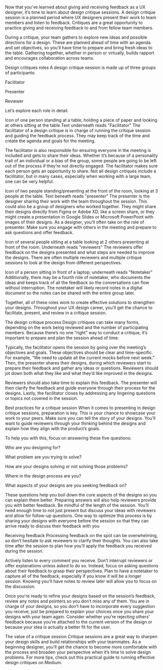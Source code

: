 Now that you’ve learned about giving and receiving feedback as a UX designer, it’s time to learn about design critique sessions. A design critique session is a planned period where UX designers present their work to team members and listen to feedback. Critiques are a great opportunity to practice giving and receiving feedback to and from fellow team members. 

During a critique, your team gathers to explore new ideas and possible directions for a design. These are planned ahead of time with an agenda and set objectives, so you’ll have time to prepare and bring fresh ideas to the table. Gathering together, whether in person or virtually, builds rapport and encourages collaboration across teams.

Design critiques roles
A design critique session is made up of three groups of participants:

Facilitator

Presenter

Reviewer

Let’s explore each role in detail. 

Icon of one person standing at a table, holding a piece of paper and looking at others sitting at the table.Text underneath reads "Facilitator"
The facilitator of a design critique is in charge of running the critique session and guiding the feedback process. They may keep track of the time and create the agenda and goals for the meeting. 

The facilitator is also responsible for ensuring everyone in the meeting is included and gets to share their ideas. Whether it’s because of a personality trait of an individual or a bias of the group, some people are going to be left out of the process if they’re not directly engaged. The facilitator makes sure each person gets an opportunity to share. Not all design critiques include a facilitator, but in many cases, especially when working with a large team, one can be very helpful.

Icon of two people standing/presenting at the front of the room, looking at 3 people at the table. Text beneath reads "presenter"
The presenter is the designer sharing their work with the team throughout the session. This could also be a group of designers who worked together. They might share their designs directly from Figma or Adobe XD, like a screen share, or they might create a presentation in Google Slides or Microsoft PowerPoint with images of their designs. As a designer, you’ll often take on the role of presenter. Make sure you engage with others in the meeting and prepare to ask questions and offer feedback. 

Icon of several people sitting at a table looking at 2 others presenting at front of the room. Underneath reads "reviewers"
The reviewers offer feedback on the designs presented and what steps are needed to improve the designs. There are often multiple reviewers and multiple critique sessions to look at the design from different perspectives. 

Icon of a person sitting in front of a laptop; underneath reads "Notetaker"
Additionally, there may be a fourth role of notetaker, who documents the ideas and keeps track of all the feedback so the conversations can flow without interruption. The notetaker will likely record notes in a digital document so the notes can be shared with the entire group later.

Together, all of these roles work to create effective solutions to strengthen your designs. Throughout your UX design career, you’ll get the chance to facilitate, present, and review in a critique session.

The design critique process
Design critiques can take many forms, depending on the work being reviewed and the number of participating members. Because there’s no one “right” way to conduct a critique, it’s important to prepare and plan the session ahead of time.

Typically, the facilitator opens the session by going over the meeting’s objectives and goals. These objectives should be clear and time-specific. For example, “We need to update all the current mocks before next week.” Then, the presenter shares their designs, during which reviewers start to prepare their feedback and gather any ideas or questions. Reviewers should jot down both what they like and what they’d like improved in the designs. 

Reviewers should also take time to explain this feedback. The presenter will then clarify the feedback and guide everyone through their process for the designs. Lastly, the facilitator closes by addressing any lingering questions or topics not covered in the session.

Best practices for a critique session
When it comes to presenting in design critique sessions, preparation is key. This is your chance to showcase your work to your peers. Make sure you can tell the story of your designs. You’ll want to guide reviewers through your thinking behind the designs and explain how they align with the product’s goals. 

To help you with this, focus on answering these five questions: 

Who are you designing for? 

What problem are you trying to solve?

How are your designs solving or not solving those problems?

Where in the design process are you?

What aspects of your designs are you seeking feedback on?

These questions help you boil down the core aspects of the designs so you can explain them better. Preparing answers will also help reviewers provide you with better feedback. Be mindful of the length of the session. You’ll need enough time to not just present but discuss your ideas with reviewers and allow for follow-up questions. One way to optimize this process is by sharing your designs with everyone before the session so that they can arrive ready to discuss their feedback with you

Receiving feedback
Processing feedback on the spot can be overwhelming, so don’t hesitate to ask reviewers to clarify their thoughts. You can also take time after the session to plan how you’ll apply the feedback you received during the session.

Actively listen to every comment you receive. Don’t interrupt reviewers or offer explanations unless asked to do so. Instead, focus on asking questions about their feedback to grasp their perspectives. Plan to have a notetaker to capture all of the feedback, especially if you know it will be a longer session. Knowing you’ll have notes to review later will allow you to focus on the discussion. 

Once you're ready to refine your designs based on the session’s feedback, review any notes and pointers so you don’t miss any of them. You are in charge of your designs, so you don’t have to incorporate every suggestion you receive; just be prepared to explain your choices once you share your designs with your team again. Consider whether you’re rejecting others’ feedback because you’re attached to the current version of the design or because your idea is actually a better fit for the user.

The value of a critique session
Critique sessions are a great way to sharpen your design skills and build relationships with your teammates. As a beginning designer, you’ll get the chance to become more comfortable with the process and broaden your perspective when it’s time to solve design problems. For more tips, check out this 
practical guide to running effective design critiques
 on Medium.